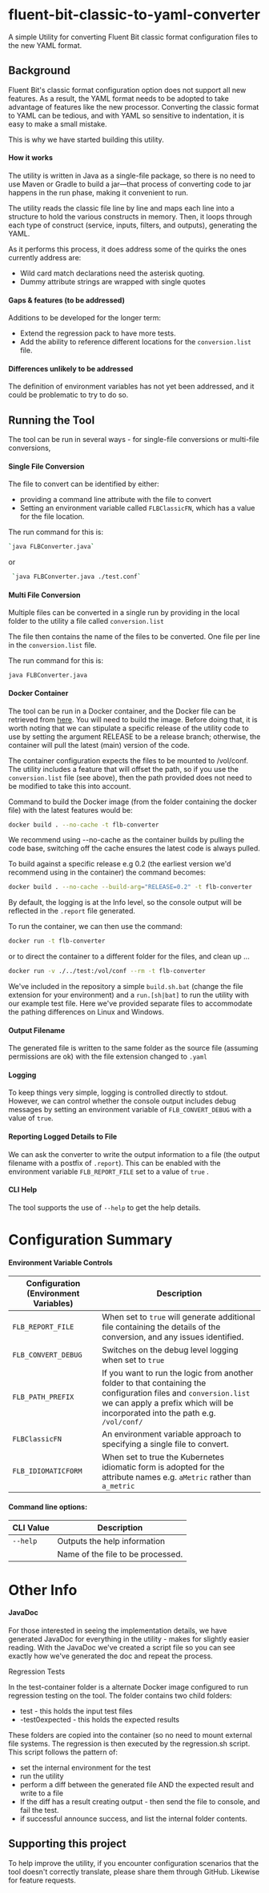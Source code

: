# fluent-bit-classic-to-yaml-converter

A simple Utility for converting Fluent Bit classic format configuration files to the new YAML format.



## Background

Fluent Bit's classic format configuration option does not support all new features. As a result, the YAML format needs to be adopted to take advantage of features like the new processor.  Converting the classic format to YAML can be tedious, and with YAML so sensitive to indentation, it is easy to make a small mistake.

This is why we have started building this utility. 

#### How it works

The utility is written in Java as a single-file package, so there is no need to use Maven or Gradle to build a jar—that process of converting code to jar happens in the run phase, making it convenient to run.

The utility reads the classic file line by line and maps each line into a structure to hold the various constructs in memory. Then, it loops through each type of construct (service, inputs, filters, and outputs), generating the YAML. 

 As it performs this process, it does address some of the quirks the ones currently address are:

- Wild card match declarations need the asterisk quoting. 
- Dummy attribute strings are wrapped with single quotes

#### Gaps & features (to be addressed)

Additions to be developed for the longer term:

- Extend the regression pack to have more tests.
- Add the ability to reference different locations for the `conversion.list` file.

#### Differences unlikely to be addressed

The definition of environment variables has not yet been addressed, and it could be problematic to try to do so.

## Running the Tool

The tool can be run in several ways -  for single-file conversions or multi-file conversions,

#### Single File Conversion 

The file to convert can be identified by either:

- providing a command line attribute with the file to convert
- Setting an environment variable called `FLBClassicFN`, which has a value for the file location.

The run command for this is:

```bash
`java FLBConverter.java`
```

 or

```bash
 `java FLBConverter.java ./test.conf`
```



#### Multi File Conversion

Multiple files can be converted in a single run by providing in the local folder to the utility a file called `conversion.list`

The file then contains the name of the files to be converted. One file per line in the `conversion.list` file.

The run command for this is:

`java FLBConverter.java`

#### Docker Container

The tool can be run in a Docker container, and the Docker file can be retrieved from [here](https://github.com/mp3monster/fluent-bit-classic-to-yaml-converter/blob/main/container/Dockerfile). You will need to build the image. Before doing that, it is worth noting that we can stipulate a specific release of the utility code to use by setting the argument RELEASE to be a release branch; otherwise, the container will pull the latest (main) version of the code. 

The container configuration expects the files to be mounted to /vol/conf.  The utility includes a feature that will offset the path, so if you use the `conversion.list` file (see above), then the path provided does not need to be modified to take this into account.

Command to build the Docker image (from the folder containing the docker file) with the latest features would be:

```bash
docker build . --no-cache -t flb-converter
```

We recommend using --no-cache as the container builds by pulling the code base, switching off the cache ensures the latest code is always pulled.

To build against a specific release e.g 0.2 (the earliest version we'd recommend using in the container) the command becomes:

```bash
docker build . --no-cache --build-arg="RELEASE=0.2" -t flb-converter
```

By default, the logging is at the Info level, so the console output will be reflected in the `.report` file generated.

To run the container, we can then use the command:
```bash
docker run -t flb-converter
```

or to direct the container to a different folder for the files, and clean up ...

```bash
docker run -v ./../test:/vol/conf --rm -t flb-converter
```

We've included in the repository a simple `build.sh.bat` (change the file extension for your environment) and a `run.[sh|bat]` to run the utility with our example test file. Here we've provided separate files to accommodate the pathing differences on Linux and Windows.

####  Output Filename

The generated file is written to the same folder as the source file (assuming permissions are ok) with the file extension changed to `.yaml`

#### Logging

To keep things very simple, logging is controlled directly to stdout. However, we can control whether the console output includes debug messages by setting an environment variable of `FLB_CONVERT_DEBUG` with a value of `true`.

#### Reporting Logged Details to File

We can ask the converter to write the output information to a file (the output filename with a postfix of `.report`). This can be enabled with the environment variable `FLB_REPORT_FILE` set to a value of `true` .

#### CLI Help

The tool supports the use of `--help` to get the help details.

# Configuration Summary

#### Environment Variable Controls

| Configuration (Environment Variables) | Description                                                  |
| ------------------------------------- | ------------------------------------------------------------ |
| `FLB_REPORT_FILE`                     | When set to `true` will generate additional file containing the details of the conversion, and any issues identified. |
| `FLB_CONVERT_DEBUG`                   | Switches on the debug level logging when set to `true`       |
| `FLB_PATH_PREFIX`                     | If you want to run the logic from another folder to that containing the configuration files and `conversion.list` we can apply a prefix which will be incorporated into the path e.g. `/vol/conf/` |
| `FLBClassicFN`                        | An environment variable approach to specifying a single file to convert. |
| `FLB_IDIOMATICFORM`                   | When set to true the Kubernetes idiomatic form is adopted for the attribute names e.g. `aMetric` rather than `a_metric` |

#### Command line options:

| CLI Value  | Description                       |
| ---------- | --------------------------------- |
| `--help`   | Outputs the help information      |
| <filename> | Name of the file to be processed. |



# Other Info

#### JavaDoc

For those interested in seeing the implementation details, we have generated JavaDoc for everything in the utility - makes for slightly easier reading. With the JavaDoc we've created a script file so you can see exactly how we've generated the doc and repeat the process.

Regression Tests

In the test-container folder is a alternate Docker image configured to run regression testing on the tool. The folder contains two child folders:

- test - this holds the input test files
- -test0expected - this holds the expected results

These folders are copied into the container (so no need to mount external file systems. The regression is then executed by the regression.sh script.  This script follows the pattern of:

- set the internal environment for the test
- run the utility
- perform a diff between the generated file AND the expected result and write to a file
- If the diff has a result creating output - then send the file to console, and fail the test.
- if successful announce success, and list the internal folder contents.

## Supporting this project

To help improve the utility, if you encounter configuration scenarios that the tool doesn't correctly translate, please share them through GitHub. Likewise for feature requests.

